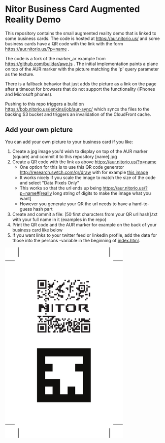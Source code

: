 # Nitor Business Card Augmented Reality Demo #

This repository contains the small augmented reality demo that is linked
to some business cards. The code is hosted at https://aur.nitorio.us/
and some business cards have a QR code with the link with the form
https://aur.nitorio.us/?p=name .

The code is a fork of the marker_ar example from https://github.com/buildar/awe.js .
The initial implementation paints a plane on top of the AUR marker with the
picture matching the 'p' query parameter as the texture.

There is a fallback behavior that just adds the picture as a link on the page
after a timeout for browsers that do not support the functionality (iPhones and
Microsoft phones).

Pushing to this repo triggers a build on https://bob.nitorio.us/jenkins/job/aur-sync/
which syncs the files to the backing S3 bucket and triggers an invalidation of
the CloudFront cache.

## Add your own picture ##

You can add your own picture to your business card if you like:

1. Create a jpg image you'd wish to display on top of the AUR marker (square)
and commit it to this repository [name].jpg
1. Create a QR code with the link as above https://aur.nitorio.us/?p=name
    * One option for this is to use this QR code generator http://research.swtch.com/qr/draw
    with for example [this image](nitor-bw.png)
    * It works nicely if you scale the image to match the size of the code and
    select "Data Pixels Only"
    * This works so that the url ends up being https://aur.nitorio.us/?p=name#[really long string of digits to make the image what you want]
    * However you generate your QR the url needs to have a hard-to-guess hash part 
1. Create and commit a file: [50 first characters from your QR url hash].txt with your full name in it (examples in the repo)
1. Print the QR code and the AUR marker for example on the back of your business
card like below
1. If you want links to your twitter feed or linkedIn profile, add the data
for those into the persons -variable in the beginning of [index.html](index.html).


![Business card back](business-card-back.png)
